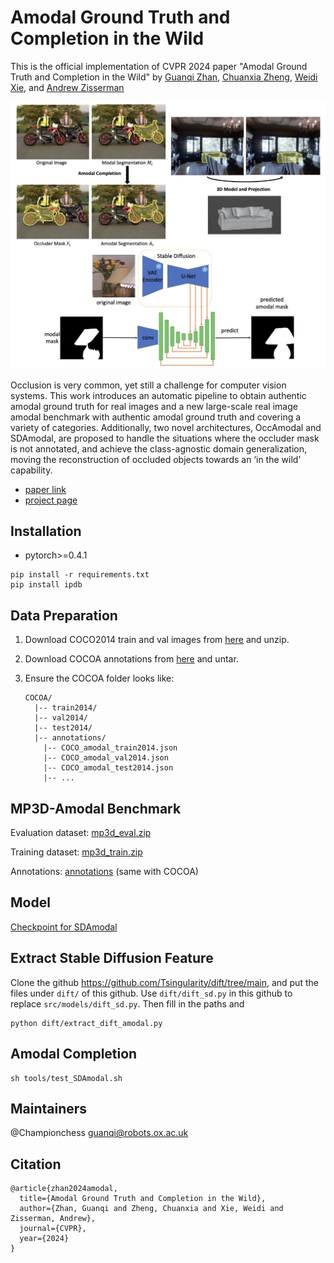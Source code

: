 # Amodal Ground Truth and Completion in the Wild

This is the official implementation of CVPR 2024 paper "Amodal Ground Truth and Completion in the Wild" by <a href="https://championchess.github.io/" target="_blank">Guanqi Zhan</a>, <a href="https://chuanxiaz.com/" target="_blank">Chuanxia Zheng</a>, <a href="https://weidixie.github.io/" target="_blank">Weidi Xie</a>, and <a href="https://scholar.google.com/citations?user=UZ5wscMAAAAJ&hl=en" target="_blank">Andrew Zisserman</a>

![image1](./images/image1.png)

Occlusion is very common, yet still a challenge for computer vision systems. This work introduces an automatic pipeline to obtain authentic amodal ground truth for real images and a new large-scale real image amodal benchmark with authentic amodal ground truth and covering a variety of categories. Additionally, two novel architectures, OccAmodal and SDAmodal, are proposed to handle the situations where the occluder mask is not annotated, and achieve the class-agnostic domain generalization, moving the reconstruction of occluded objects towards an ‘in the wild’ capability.

- [paper link](https://arxiv.org/pdf/2312.17247.pdf)
- [project page](https://www.robots.ox.ac.uk/~vgg/research/amodal/)


## Installation

* pytorch>=0.4.1
```
pip install -r requirements.txt
pip install ipdb
```


## Data Preparation

1. Download COCO2014 train and val images from [here](http://cocodataset.org/#download) and unzip.

2. Download COCOA annotations from [here](https://github.com/Wakeupbuddy/amodalAPI) and untar.

3. Ensure the COCOA folder looks like:

    ```
    COCOA/
      |-- train2014/
      |-- val2014/
      |-- test2014/
      |-- annotations/
        |-- COCO_amodal_train2014.json
        |-- COCO_amodal_val2014.json
        |-- COCO_amodal_test2014.json
        |-- ...
    ```


## MP3D-Amodal Benchmark

Evaluation dataset: [mp3d_eval.zip](https://drive.google.com/file/d/1TiNIos20P-_5nIgD-hnrrZsFHg4-mn10/view?usp=sharing)

Training dataset: [mp3d_train.zip](https://drive.google.com/file/d/1MFhujh2vDRQ3WyzUf-FACUw4U9y4mmbX/view?usp=sharing)

Annotations: [annotations](https://drive.google.com/file/d/1tk2lafwEQ5NYBwqKRi1i8wsia5mSgALv/view?usp=sharing) (same with COCOA)


## Model

[Checkpoint for SDAmodal](https://drive.google.com/file/d/1cqx8AMa8KUv2OHwaZSJkmrWjPUyhI01S/view?usp=sharing)


## Extract Stable Diffusion Feature
Clone the github https://github.com/Tsingularity/dift/tree/main, and put the files under `dift/` of this github. Use `dift/dift_sd.py` in this github to replace `src/models/dift_sd.py`. Then fill in the paths and

```
python dift/extract_dift_amodal.py
```

## Amodal Completion

```
sh tools/test_SDAmodal.sh
```

## Maintainers
@Championchess 
guanqi@robots.ox.ac.uk


## Citation
```
@article{zhan2024amodal,
  title={Amodal Ground Truth and Completion in the Wild},
  author={Zhan, Guanqi and Zheng, Chuanxia and Xie, Weidi and Zisserman, Andrew},
  journal={CVPR},
  year={2024}
}
```
